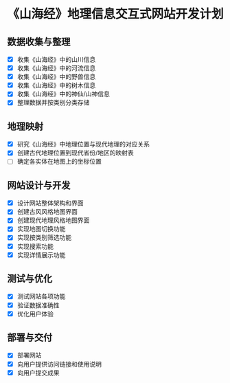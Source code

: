# 《山海经》地理信息交互式网站开发计划

## 数据收集与整理
- [x] 收集《山海经》中的山川信息
- [x] 收集《山海经》中的河流信息
- [x] 收集《山海经》中的野兽信息
- [x] 收集《山海经》中的树木信息
- [x] 收集《山海经》中的神仙/山神信息
- [x] 整理数据并按类别分类存储

## 地理映射
- [x] 研究《山海经》中地理位置与现代地理的对应关系
- [x] 创建古代地理位置到现代省份/地区的映射表
- [ ] 确定各实体在地图上的坐标位置

## 网站设计与开发
- [x] 设计网站整体架构和界面
- [x] 创建古风风格地图界面
- [x] 创建现代地理风格地图界面
- [x] 实现地图切换功能
- [x] 实现按类别筛选功能
- [x] 实现搜索功能
- [x] 实现详情展示功能

## 测试与优化
- [x] 测试网站各项功能
- [x] 验证数据准确性
- [x] 优化用户体验

## 部署与交付
- [x] 部署网站
- [x] 向用户提供访问链接和使用说明
- [x] 向用户提交成果
